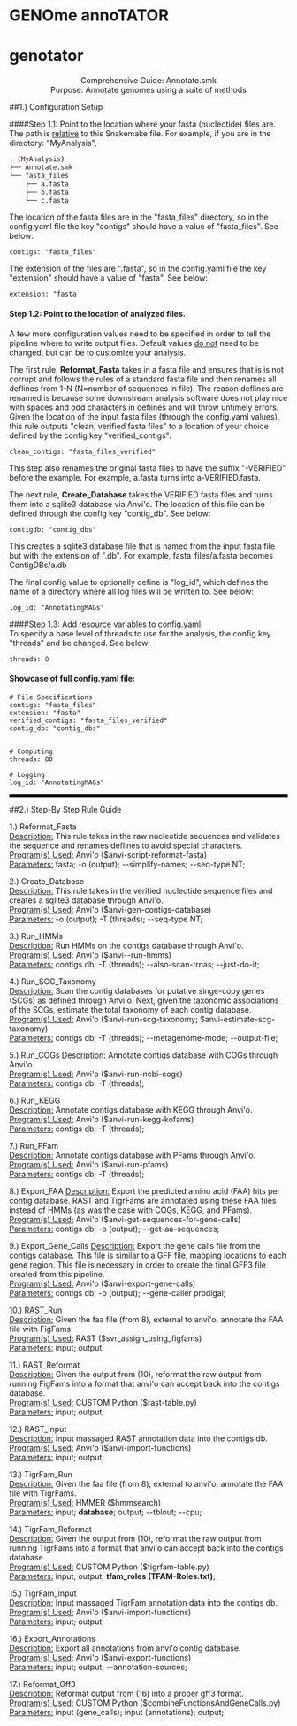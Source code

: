 # GENOme annoTATOR

# genotator

<center>Comprehensive Guide: Annotate.smk</center>
<center> Purpose: Annotate genomes using a suite of methods</center>

##1.) Configuration Setup

####Step 1.1: Point to the location where your fasta (nucleotide) files are.  
The path is <u>relative</u> to this Snakemake file. For example, if you are in the directory: "MyAnalysis",

```bash
. (MyAnalysis)
├── Annotate.smk
└── fasta_files
    ├── a.fasta
    ├── b.fasta
    └── c.fasta
```

The location of the fasta files are in the "fasta_files" directory, so in the config.yaml file the key "contigs" should have a value of "fasta_files". See below:

```
contigs: "fasta_files"
```

The extension of the files are ".fasta", so in the config.yaml file the key "extension" should have a value of "fasta". See below:

```
extension: "fasta
```

#### Step 1.2: Point to the location of analyzed files.

A few more configuration values need to be specified in order to tell the pipeline where to write output files. Default values <u>do not</u> need to be changed, but can be to customize your analysis.

The first rule, <b>Reformat_Fasta</b> takes in a fasta file and ensures that is is not corrupt and follows the rules of a standard fasta file and then renames all deflines from 1-N (N=number of sequences in file). The reason deflines are renamed is because some downstream analysis software does not play nice with spaces and odd characters in deflines and will throw untimely errors. Given the location of the input fasta files (through the config.yaml values), this rule outputs "clean, verified fasta files" to a location of your choice defined by the config key "verified_contigs".

```
clean_contigs: "fasta_files_verified"
```

This step also renames the original fasta files to have the suffix "-VERIFIED" before the example. For example, a.fasta turns into a-VERIFIED.fasta.

The next rule, <b>Create_Database</b> takes the VERIFIED fasta files and turns them into a sqlite3 database via Anvi'o. The location of this file can be defined through the config key "contig_db". See below:

```
contigdb: "contig_dbs"
```

This creates a sqlite3 database file that is named from the input fasta file but with the extension of ".db". For example, fasta_files/a.fasta becomes ContigDBs/a.db

The final config value to optionally define is "log_id", which defines the name of a directory where all log files will be written to. See below:

```
log_id: "AnnotatingMAGs"
```

####Step 1.3: Add resource variables to config.yaml.  
To specify a base level of threads to use for the analysis, the config key "threads" and be changed. See below:

```
threads: 8
```

#### Showcase of full config.yaml file:

```
# File Specifications
contigs: "fasta_files"
extension: "fasta"
verified_contigs: "fasta_files_verified"
contig_db: "contig_dbs"


# Computing
threads: 80

# Logging
log_id: "AnnotatingMAGs"
```

<hr style="border:2px solid black">
##2.) Step-By Step Rule Guide

1.) Reformat_Fasta  
<u>Description:</u> This rule takes in the raw nucleotide sequences and validates the sequence and renames deflines to avoid special characters.  
<u>Program(s) Used:</u> Anvi'o ($anvi-script-reformat-fasta)  
<u>Parameters:</u> fasta; -o (output); --simplify-names; --seq-type NT;

2.) Create_Database  
<u>Description:</u> This rule takes in the verified nucleotide sequence files and creates a sqlite3 database through Anvi'o.  
<u>Program(s) Used:</u> Anvi'o ($anvi-gen-contigs-database)  
<u>Parameters:</u> -o (output); -T (threads); --seq-type NT;

3.) Run_HMMs  
<u>Description:</u> Run HMMs on the contigs database through Anvi'o.  
<u>Program(s) Used:</u> Anvi'o ($anvi--run-hmms)  
<u>Parameters:</u> contigs db; -T (threads); --also-scan-trnas; --just-do-it;

4.) Run_SCG_Taxonomy  
<u>Description:</u> Scan the contig databases for putative singe-copy genes (SCGs) as defined through Anvi'o. Next, given the taxonomic associations of the SCGs, estimate the total taxonomy of each contig database.  
<u>Program(s) Used:</u> Anvi'o ($anvi-run-scg-taxonomy; $anvi-estimate-scg-taxonomy)  
<u>Parameters:</u> contigs db; -T (threads); --metagenome-mode; --output-file;

5.) Run_COGs
<u>Description:</u> Annotate contigs database with COGs through Anvi'o.  
<u>Program(s) Used:</u> Anvi'o ($anvi-run-ncbi-cogs)  
<u>Parameters:</u> contigs db; -T (threads);

6.) Run_KEGG  
<u>Description:</u> Annotate contigs database with KEGG through Anvi'o.  
<u>Program(s) Used:</u> Anvi'o ($anvi-run-kegg-kofams)  
<u>Parameters:</u> contigs db; -T (threads);

7.) Run_PFam  
<u>Description:</u> Annotate contigs database with PFams through Anvi'o.  
<u>Program(s) Used:</u> Anvi'o ($anvi-run-pfams)  
<u>Parameters:</u> contigs db; -T (threads);

8.) Export_FAA
<u>Description:</u> Export the predicted amino acid (FAA) hits per contig database. RAST and TigrFams are annotated using these FAA files instead of HMMs (as was the case with COGs, KEGG, and PFams).  
<u>Program(s) Used:</u> Anvi'o ($anvi-get-sequences-for-gene-calls)  
<u>Parameters:</u> contigs db; -o (output); --get-aa-sequences;

9.) Export_Gene_Calls
<u>Description:</u> Export the gene calls file from the contigs database. This file is similar to a GFF file, mapping locations to each gene region. This file is necessary in order to create the final GFF3 file created from this pipeline.  
<u>Program(s) Used:</u> Anvi'o ($anvi-export-gene-calls)  
<u>Parameters:</u> contigs db; -o (output); --gene-caller prodigal;

10.) RAST_Run  
<u>Description:</u> Given the faa file (from 8), external to anvi'o, annotate the FAA file with FigFams.  
<u>Program(s) Used:</u> RAST ($svr_assign_using_figfams)  
<u>Parameters:</u> input; output;

11.) RAST_Reformat  
<u>Description:</u> Given the output from (10), reformat the raw output from running FigFams into a format that anvi'o can accept back into the contigs database.  
<u>Program(s) Used:</u> CUSTOM Python ($rast-table.py)  
<u>Parameters:</u> input; output;

12.) RAST_Input  
<u>Description:</u> Input massaged RAST annotation data into the contigs db.  
<u>Program(s) Used:</u> Anvi'o ($anvi-import-functions)  
<u>Parameters:</u> input; output;

13.) TigrFam_Run  
<u>Description:</u> Given the faa file (from 8), external to anvi'o, annotate the FAA file with TigrFams.  
<u>Program(s) Used:</u> HMMER ($hmmsearch)  
<u>Parameters:</u> input; <b>database</b>; output; --tblout; --cpu;

14.) TigrFam_Reformat  
<u>Description:</u> Given the output from (10), reformat the raw output from running TigrFams into a format that anvi'o can accept back into the contigs database.  
<u>Program(s) Used:</u> CUSTOM Python ($tigrfam-table.py)  
<u>Parameters:</u> input; output; <b>tfam_roles (TFAM-Roles.txt)</b>;

15.) TigrFam_Input  
<u>Description:</u> Input massaged TigrFam annotation data into the contigs db.  
<u>Program(s) Used:</u> Anvi'o ($anvi-import-functions)  
<u>Parameters:</u> input; output;

16.) Export_Annotations  
<u>Description:</u> Export all annotations from anvi'o contig database.  
<u>Program(s) Used:</u> Anvi'o ($anvi-export-functions)  
<u>Parameters:</u> input; output; --annotation-sources;

17.) Reformat_Gff3  
<u>Description:</u> Reformat output from (16) into a proper gff3 format.  
<u>Program(s) Used:</u> CUSTOM Python ($combineFunctionsAndGeneCalls.py)  
<u>Parameters:</u> input (gene_calls); input (annotations); output;
